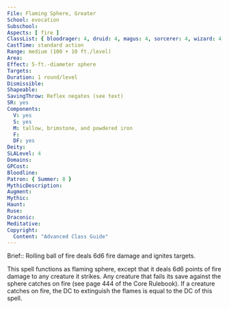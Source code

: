 ```yaml
---
File: Flaming Sphere, Greater
School: evocation
Subschool: 
Aspects: [ fire ]
ClassList: { bloodrager: 4, druid: 4, magus: 4, sorcerer: 4, wizard: 4, occultist: 4 }
CastTime: standard action
Range: medium (100 + 10 ft./level)
Area: 
Effect: 5-ft.-diameter sphere
Targets: 
Duration: 1 round/level
Dismissible: 
Shapeable: 
SavingThrow: Reflex negates (see text)
SR: yes
Components:
  V: yes
  S: yes
  M: tallow, brimstone, and powdered iron
  F: 
  DF: yes
Deity: 
SLALevel: 4
Domains: 
GPCost: 
Bloodline: 
Patron: { Summer: 8 }
MythicDescription: 
Augment: 
Mythic: 
Haunt: 
Ruse: 
Draconic: 
Meditative: 
Copyright:
  Content: "Advanced Class Guide"
---
```

Brief:: Rolling ball of fire deals 6d6 fire damage and ignites targets.

This spell functions as flaming sphere, except that it deals 6d6 points of fire damage to any creature it strikes.  Any creature that fails its save against the sphere catches on fire (see page 444 of the Core Rulebook). If a creature catches on fire, the DC to extinguish the flames is equal to the DC of this spell.
